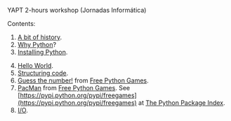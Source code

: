 YAPT 2-hours workshop (Jornadas Inform&aacute;tica)

Contents:

1. [A bit of history](http://localhost:8888/notebooks/YAPT/00-history.ipynb#A-bit-of-history-about-computer-programing).
2. [Why Python](http://localhost:8888/notebooks/YAPT/01-intro.ipynb#Introducing-Python)?
3. [Installing Python](http://localhost:8888/notebooks/YAPT/02-installation.ipynb#Python-Installation).
<!-- 4. [Some IDEs (Integrated Development Environments)](https://wiki.python.org/moin/IntegratedDevelopmentEnvironments). Try [Thonny](http://thonny.org/).-->
4. [Hello World](http://localhost:8888/notebooks/YAPT/03-hello_world.ipynb#Hello-world!).
5. [Structuring code](http://localhost:8888/notebooks/YAPT/04-structuring_code.ipynb#Structuring-code).
6. [Guess the number!](https://github.com/grantjenks/free-python-games/blob/master/freegames/guess.py) from [Free Python Games](http://www.grantjenks.com/docs/freegames/).
7. [PacMan](https://github.com/grantjenks/free-python-games/blob/master/freegames/pacman.py) from [Free Python Games](http://www.grantjenks.com/docs/freegames/). See [https://pypi.python.org/pypi/freegames](https://pypi.python.org/pypi/freegames) at [The Python Package Index](https://pypi.python.org/pypi).
8. [I/O](http://localhost:8888/notebooks/YAPT/18-IO.ipynb).